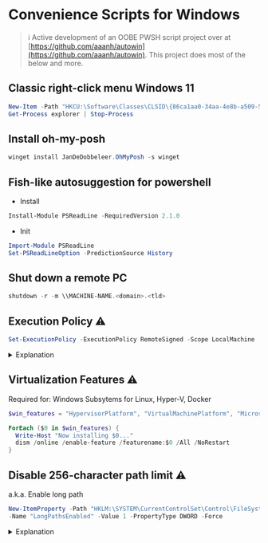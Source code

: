 # Convenience Scripts for Windows

> ℹ️ Active development of an OOBE PWSH script project over at [https://github.com/aaanh/autowin](https://github.com/aaanh/autowin). This project does most of the below and more.

## Classic right-click menu Windows 11

```powershell
New-Item -Path "HKCU:\Software\Classes\CLSID\{86ca1aa0-34aa-4e8b-a509-50c905bae2a2}\InprocServer32" -Value "" -Force
Get-Process explorer | Stop-Process
```

## Install oh-my-posh

```powershell
winget install JanDeDobbeleer.OhMyPosh -s winget 
```

## Fish-like autosuggestion for powershell

- Install

```powershell
Install-Module PSReadLine -RequiredVersion 2.1.0
```

- Init

```powershell
Import-Module PSReadLine
Set-PSReadLineOption -PredictionSource History
```

## Shut down a remote PC

```powershell
shutdown -r -m \\MACHINE-NAME.<domain>.<tld>
```

## Execution Policy ⚠️

```powershell
Set-ExecutionPolicy -ExecutionPolicy RemoteSigned -Scope LocalMachine
```

<details><summary>Explanation</summary>By default, the policy is set to <code>Restricted</code>: commands can be typed and run in the shell, but cannot run a script file. <code>RemoteSigned</code> is the minimal policy that allows it.</details>

## Virtualization Features ⚠️

Required for: Windows Subsytems for Linux, Hyper-V, Docker

```powershell
$win_features = "HypervisorPlatform", "VirtualMachinePlatform", "Microsoft-Windows-Subsystem-Linux", "Microsoft-Hyper-V-All", "Microsoft-Hyper-V", "Microsoft-Hyper-V-Tools-All", "Microsoft-Hyper-V-Management-Powershell", "Microsoft-Hyper-V-Hypervisor", "Microsoft-Hyper-V-Services", "Microsoft-Hyper-V-Management-Clients"

ForEach ($0 in $win_features) {
  Write-Host "Now installing $0..."
  dism /online /enable-feature /featurename:$0 /All /NoRestart
}
```

## Disable 256-character path limit ⚠️

a.k.a. Enable long path

```powershell
New-ItemProperty -Path "HKLM:\SYSTEM\CurrentControlSet\Control\FileSystem" `
-Name "LongPathsEnabled" -Value 1 -PropertyType DWORD -Force
```

<details><summary>Explanation</summary>The command is taken from Microsoft's Docs. It adds an entry to the registry (GUI accessible through regedit) which allows the long path.</details>
